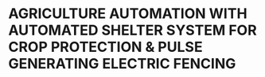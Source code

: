 # AGRICULTURE AUTOMATION WITH AUTOMATED SHELTER SYSTEM FOR CROP PROTECTION & PULSE GENERATING ELECTRIC FENCING
